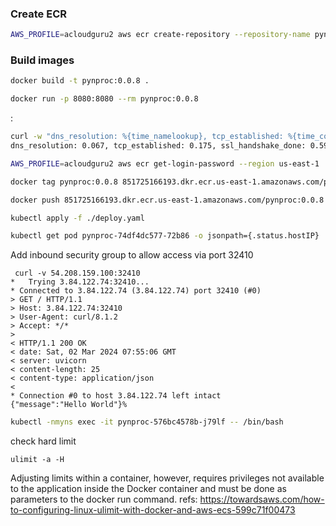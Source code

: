 
### Create ECR

```bash
AWS_PROFILE=acloudguru2 aws ecr create-repository --repository-name pynproc  --region us-east-1 --tags '[{"Key":"env","Value":"dev"},{"Key":"team","Value":"9999"}]'
```


### Build images

```bash
docker build -t pynproc:0.0.8 .
```
```bash
docker run -p 8080:8080 --rm pynproc:0.0.8
```
:

```bash
curl -w "dns_resolution: %{time_namelookup}, tcp_established: %{time_connect}, ssl_handshake_done: %{time_appconnect}, TTFB: %{time_starttransfer}\n" -o /dev/null -s "http://54.208.159.100:32410"
dns_resolution: 0.067, tcp_established: 0.175, ssl_handshake_done: 0.598, TTFB: 0.708
```

```bash
AWS_PROFILE=acloudguru2 aws ecr get-login-password --region us-east-1 | docker login --username AWS --password-stdin 851725166193.dkr.ecr.us-east-1.amazonaws.com/pynproc
```

```bash
docker tag pynproc:0.0.8 851725166193.dkr.ecr.us-east-1.amazonaws.com/pynproc:0.0.8
```

```bash
docker push 851725166193.dkr.ecr.us-east-1.amazonaws.com/pynproc:0.0.8
```

```bash
kubectl apply -f ./deploy.yaml
```

```bash
kubectl get pod pynproc-74df4dc577-72b86 -o jsonpath={.status.hostIP}
```

Add inbound security group to allow access via port 32410
```note
 curl -v 54.208.159.100:32410  
*   Trying 3.84.122.74:32410...
* Connected to 3.84.122.74 (3.84.122.74) port 32410 (#0)
> GET / HTTP/1.1
> Host: 3.84.122.74:32410
> User-Agent: curl/8.1.2
> Accept: */*
> 
< HTTP/1.1 200 OK
< date: Sat, 02 Mar 2024 07:55:06 GMT
< server: uvicorn
< content-length: 25
< content-type: application/json
< 
* Connection #0 to host 3.84.122.74 left intact
{"message":"Hello World"}%
```


```bash
kubectl -nmyns exec -it pynproc-576bc4578b-j79lf -- /bin/bash
```




check hard limit
```shell
ulimit -a -H
```

Adjusting limits within a container, however, requires privileges not available to the application inside the Docker container and must be done as parameters to the docker run command.
refs: https://towardsaws.com/how-to-configuring-linux-ulimit-with-docker-and-aws-ecs-599c71f00473